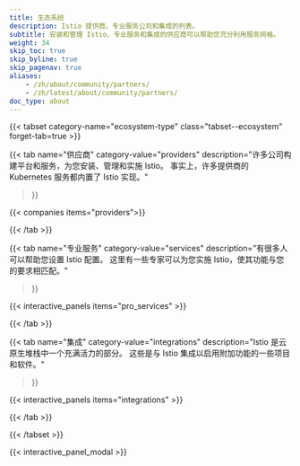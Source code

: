 ```yaml
---
title: 生态系统
description: Istio 提供商、专业服务公司和集成的列表。
subtitle: 安装和管理 Istio、专业服务和集成的供应商可以帮助您充分利用服务网格。
weight: 34
skip_toc: true
skip_byline: true
skip_pagenav: true
aliases:
    - /zh/about/community/partners/
    - /zh/latest/about/community/partners/
doc_type: about
---
```

[comment]: <> (TODO: Replace placeholders)

{{< tabset category-name="ecosystem-type" class="tabset--ecosystem" forget-tab=true >}}

{{< tab
    name="供应商"
    category-value="providers"
    description="许多公司构建平台和服务，为您安装、管理和实施 Istio。 事实上，许多提供商的 Kubernetes 服务都内置了 Istio 实现。"
>}}

{{< companies items="providers">}}

{{< /tab >}}

{{< tab
    name="专业服务"
    category-value="services"
    description="有很多人可以帮助您设置 Istio 配置。 这里有一些专家可以为您实施 Istio，使其功能与您的要求相匹配。"
>}}

{{< interactive_panels items="pro_services" >}}

{{< /tab >}}

{{< tab
    name="集成"
    category-value="integrations"
    description="Istio 是云原生堆栈中一个充满活力的部分。 这些是与 Istio 集成以启用附加功能的一些项目和软件。"
>}}

{{< interactive_panels items="integrations" >}}

{{< /tab >}}

{{< /tabset >}}

{{< interactive_panel_modal >}}